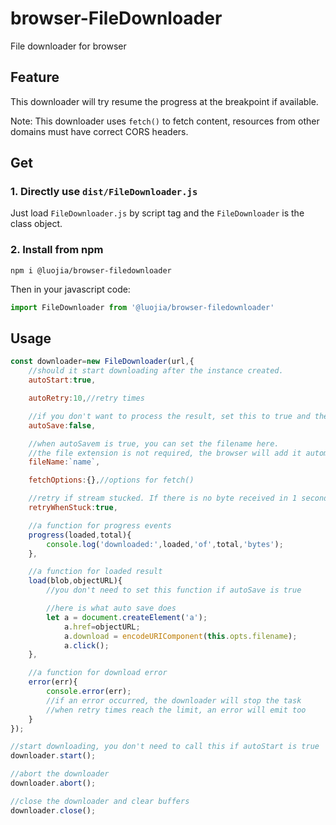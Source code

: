 # browser-FileDownloader

File downloader for browser

## Feature

This downloader will try resume the progress at the breakpoint if available.

Note: This downloader uses `fetch()` to fetch content, resources from other domains must have correct CORS headers.

## Get

### 1. Directly use `dist/FileDownloader.js`

Just load `FileDownloader.js` by script tag and the `FileDownloader` is the class object.

### 2. Install from npm

```shell
npm i @luojia/browser-filedownloader
```
Then in your javascript code:

```javascript
import FileDownloader from '@luojia/browser-filedownloader'
```

## Usage

```javascript
const downloader=new FileDownloader(url,{
	//should it start downloading after the instance created.
	autoStart:true,

	autoRetry:10,//retry times

	//if you don't want to process the result, set this to true and the result will be saved to you device.
	autoSave:false,

	//when autoSavem is true, you can set the filename here.
	//the file extension is not required, the browser will add it automatically based on file mime type.
	fileName:`name`,

	fetchOptions:{},//options for fetch()

	//retry if stream stucked. If there is no byte received in 1 second, it is treated as stucked.
	retryWhenStuck:true,

	//a function for progress events
	progress(loaded,total){
		console.log('downloaded:',loaded,'of',total,'bytes');
	},

	//a function for loaded result
	load(blob,objectURL){
		//you don't need to set this function if autoSave is true

		//here is what auto save does
		let a = document.createElement('a');
			a.href=objectURL;
			a.download = encodeURIComponent(this.opts.filename);
			a.click();
	},

	//a function for download error
	error(err){
		console.error(err);
		//if an error occurred, the downloader will stop the task
		//when retry times reach the limit, an error will emit too
	}
});

//start downloading, you don't need to call this if autoStart is true
downloader.start();

//abort the downloader
downloader.abort();

//close the downloader and clear buffers
downloader.close();
```